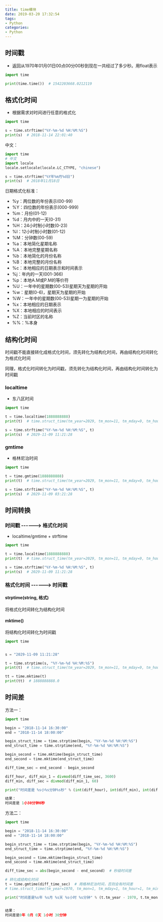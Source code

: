 ```yaml
---
title: time模块
date: 2019-03-20 17:32:54
tags:
- Python
categories:
- Python
---
```


## 时间戳

- 返回从1970年01月01日00点00分00秒到现在一共经过了多少秒。用float表示

```python
import time

print(time.time())  # 1542203668.0212119
```



## 格式化时间

- 根据需求对时间进行任意的格式化

```python
import time

s = time.strftime("%Y-%m-%d %H:%M:%S")
print(s)  # 2018-11-14 22:01:40
```

中文：

```python
import time
# 中文
import locale
locale.setlocale(locale.LC_CTYPE, "chinese")

s = time.strftime("%Y年%m月%d日")
print(s)  # 2018年11月18日
```

 

日期格式化标准：

- %y：两位数的年份表示(00-99)
- %Y：四位数的年份表示(000-999)
- %m：月份(01-12)
- %d：月内中的一天(0-31)
- %H：24小时制小时数(0-23)
- %I：12小时制小时数(01-12)
- %M：分钟数(00-59)
- %a：本地简化星期名称
- %A：本地完整星期名称
- %b：本地简化的月份名称
- %B：本地完整的月份名称
- %c：本地相应的日期表示和时间表示
- %j：年内的一天(001-366)
- %p：本地A.M或P.M的等价符
- %U：一年中的星期数(00-53)星期天为星期的开始
- %w：星期(0-6)，星期天为星期的开始
- %W：一年中的星期数(00-53)星期一为星期的开始
- %x：本地相应的日期表示
- %X：本地相应的时间表示
- %Z：当前时区的名称
- %%：%本身



## 结构化时间

  时间戳不能直接转化成格式化时间，须先转化为结构化时间，再由结构化时间转化为格式化时间

  同理，格式化时间转化为时间戳，须先转化为结构化时间，再由结构化时间转化为时间戳

### localtime

- 东八区时间

```python
import time

t = time.localtime(1888888888)
print(t)  # time.struct_time(tm_year=2029, tm_mon=11, tm_mday=9, tm_hour=11, tm_min=21, tm_sec=28, tm_wday=4, tm_yday=313, tm_isdst=0)

s = time.strftime("%Y-%m-%d %H:%M:%S", t)
print(s)  # 2029-11-09 11:21:28
```

 

### gmtime

- 格林尼治时间

```python
import time

t = time.gmtime(1888888888)
print(t)  # time.struct_time(tm_year=2029, tm_mon=11, tm_mday=9, tm_hour=3, tm_min=21, tm_sec=28, tm_wday=4, tm_yday=313, tm_isdst=0)

s = time.strftime("%Y-%m-%d %H:%M:%S", t)
print(s)  # 2029-11-09 03:21:28
```



## 时间转换

### 时间戳 ------> 格式化时间

- localtime/gmtime + strftime

```python
import time

t = time.localtime(1888888888)
print(t)  # time.struct_time(tm_year=2029, tm_mon=11, tm_mday=9, tm_hour=11, tm_min=21, tm_sec=28, tm_wday=4, tm_yday=313, tm_isdst=0)

s = time.strftime("%Y-%m-%d %H:%M:%S", t)
print(s)  # 2029-11-09 11:21:28
```



### 格式化时间 ------> 时间戳

#### strptime(string, 格式)

  将格式化时间转化为结构化时间

#### mktime() 

  将结构化时间转化为时间戳

```python
import time


s = "2029-11-09 11:21:28"

t = time.strptime(s, "%Y-%m-%d %H:%M:%S")
print(t)  # time.struct_time(tm_year=2029, tm_mon=11, tm_mday=9, tm_hour=11, tm_min=21, tm_sec=28, tm_wday=4, tm_yday=313, tm_isdst=-1)

tt = time.mktime(t)
print(tt)  # 1888888888.0
```



##  时间差

方法一：

```python
import time

begin = "2018-11-14 16:30:00"
end = "2018-11-14 18:00:00"

begin_struct_time = time.strptime(begin, "%Y-%m-%d %H:%M:%S")
end_struct_time = time.strptime(end, "%Y-%m-%d %H:%M:%S")

begin_second = time.mktime(begin_struct_time)
end_second = time.mktime(end_struct_time)

diff_time_sec = end_second - begin_second

diff_hour, diff_min_1 = divmod(diff_time_sec, 3600)
diff_min, diff_sec = divmod(diff_min_1, 60)

print("时间差是 %s小%s分钟%s秒" % (int(diff_hour), int(diff_min), int(diff_sec)))

结果：
时间差是 1小30分钟0秒
```

 方法二：

```python
import time

begin = "2018-11-14 16:30:00"
end = "2018-11-14 18:00:00"

begin_struct_time = time.strptime(begin, "%Y-%m-%d %H:%M:%S")
end_struct_time = time.strptime(end, "%Y-%m-%d %H:%M:%S")

begin_second = time.mktime(begin_struct_time)
end_second = time.mktime(end_struct_time)

diff_time_sec = abs(begin_second - end_second)  # 秒级时间差

# 转化成结构化时间
t = time.gmtime(diff_time_sec)  # 用格林尼治时间，否则会有时间差
# time.struct_time(tm_year=1970, tm_mon=1, tm_mday=1, tm_hour=1, tm_min=30, tm_sec=0, tm_wday=3, tm_yday=1, tm_isdst=0)

print("时间差是%s年 %s月 %s天 %s小时 %s分钟" % (t.tm_year - 1970, t.tm_mon - 1, t.tm_mday - 1, t.tm_hour, t.tm_min))


结果：
时间差是0年 0月 0天 1小时 30分钟
```
